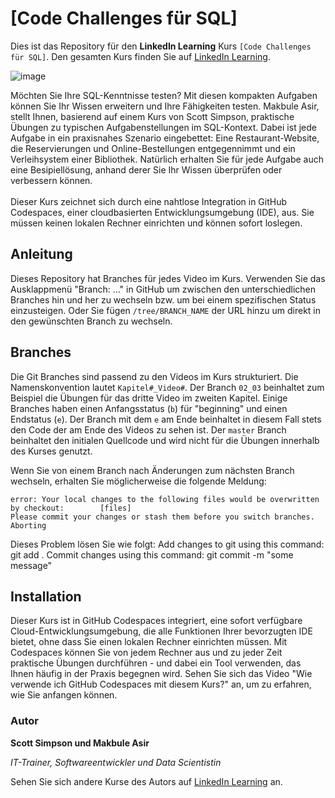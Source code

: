# [Code Challenges für SQL]

Dies ist das Repository für den **LinkedIn Learning** Kurs `[Code Challenges für SQL]`. Den gesamten Kurs finden Sie auf [LinkedIn Learning][lil-course-url].

![image](https://user-images.githubusercontent.com/71371373/220902374-a0cebbf6-1a11-4ea2-8248-f0744e069f7c.png)

Möchten Sie Ihre SQL-Kenntnisse testen? Mit diesen kompakten Aufgaben können Sie Ihr Wissen erweitern und Ihre Fähigkeiten testen. Makbule Asir, stellt Ihnen, basierend auf einem Kurs von Scott Simpson, praktische Übungen zu  typischen Aufgabenstellungen im SQL-Kontext. Dabei ist jede Aufgabe in ein praxisnahes Szenario eingebettet: Eine Restaurant-Website, die Reservierungen und Online-Bestellungen entgegennimmt und ein Verleihsystem einer Bibliothek. Natürlich erhalten Sie für jede Aufgabe auch eine Besipiellösung, anhand derer Sie Ihr Wissen überprüfen oder verbessern können.<br><br>
Dieser Kurs zeichnet sich durch eine nahtlose Integration in GitHub Codespaces, einer cloudbasierten Entwicklungsumgebung (IDE), aus. Sie müssen keinen lokalen Rechner einrichten und können sofort loslegen.

## Anleitung

Dieses Repository hat Branches für jedes Video im Kurs. Verwenden Sie das Ausklappmenü "Branch: ..." in GitHub um zwischen den unterschiedlichen Branches hin und her zu wechseln bzw. um bei einem spezifischen Status einzusteigen. Oder Sie fügen `/tree/BRANCH_NAME` der URL hinzu um direkt in den gewünschten Branch zu wechseln.

## Branches

Die Git Branches sind passend zu den Videos im Kurs strukturiert. Die Namenskonvention lautet `Kapitel#_Video#`. Der Branch `02_03` beinhaltet zum Beispiel die Übungen für das dritte Video im zweiten Kapitel. 
Einige Branches haben einen Anfangsstatus (`b`) für "beginning" und einen Endstatus (`e`). Der Branch mit dem `e` am Ende beinhaltet in diesem Fall stets den Code der am Ende des Videos zu sehen ist. Der `master` Branch beinhaltet den initialen Quellcode und wird nicht für die Übungen innerhalb des Kurses genutzt.

Wenn Sie von einem Branch nach Änderungen zum nächsten Branch wechseln, erhalten Sie möglicherweise die folgende Meldung:

```
error: Your local changes to the following files would be overwritten by checkout:        [files]
Please commit your changes or stash them before you switch branches.
Aborting
```

Dieses Problem lösen Sie wie folgt:
    Add changes to git using this command: git add .
    Commit changes using this command: git commit -m "some message"

## Installation
Dieser Kurs ist in GitHub Codespaces integriert, eine sofort verfügbare Cloud-Entwicklungsumgebung, die alle Funktionen Ihrer bevorzugten IDE bietet, ohne dass Sie einen lokalen Rechner einrichten müssen. Mit Codespaces können Sie von jedem Rechner aus und zu jeder Zeit praktische Übungen durchführen - und dabei ein Tool verwenden, das Ihnen häufig in der Praxis begegnen wird. Sehen Sie sich das Video "Wie verwende ich GitHub Codespaces mit diesem Kurs?" an, um zu erfahren, wie Sie anfangen können.   

### Autor

**Scott Simpson und Makbule Asir**

_IT-Trainer, Softwareentwickler und Data Scientistin_

Sehen Sie sich andere Kurse des Autors auf [LinkedIn Learning](https://www.linkedin.com/learning/instructors/makbule-asir) an.

[0]: # (Replace these placeholder URLs with actual course URLs)
[lil-course-url]: https://www.linkedin.com/learning/code-challenges-fur-sql/trailer
[lil-thumbnail-url]: https://media.licdn.com/dms/image/C4E0DAQEpXyJeVF-5ag/learning-public-crop_675_1200/0/1676983614264?e=1677758400&v=beta&t=eECZDkNrCsTi4D6xpOyhVz5qlfnJeMe6quLukCdyBaE

